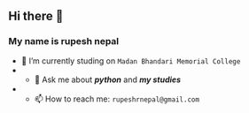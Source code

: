 ## Hi there 👋

### My name is rupesh nepal 

<!--
**rex9840/rex9840** is a ✨ _special_ ✨ repository because its `README.md` (this file) appears on your GitHub profile.

Here are some ideas to get you started:


- 🌱 I’m currently learning ...
- 👯 I’m looking to collaborate on ...
- 🤔 I’m looking for help with ...


- 😄 Pronouns: ...
- ⚡ Fun fact: ...
-->
- 🔭 I’m currently studing on  `Madan Bhandari Memorial College` 
- - 💬 Ask me about _**python**_ and _**my studies**_
- - 📫 How to reach me: `rupeshrnepal@gmail.com`  
